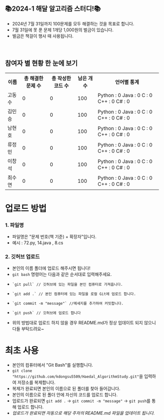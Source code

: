 ## 📚2024-1 해달 알고리즘 스터디!📚
- 2024년 7월 31일까지 100문제를 모두 해결하는 것을 목표로 합니다.
- 7월 31일에 못 푼 문제 1개당 1,000원의 벌금이 있습니다.
- 벌금은 책걸이 행사 때 사용됩니다.
<br><br><br>

## 참여자 별 현황 한 눈에 보기
<table>
    <th>   이름   </th>
    <th>   총 해결한 문제 수   </th>
    <th>   총 작성한 코드 수   </th>
    <th>   남은 개수  </th>
    <th>   언어별 통계   </th>
  <tr>
        <td> 고동수 </td>
        <td> 0 </td>
        <td> 0 </td>
        <td> 100 </td>
        <td> Python : 0     Java : 0     C : 0       C++ : 0       C# : 0</td>
    </tr>  <tr>
        <td> 김민승 </td>
        <td> 0 </td>
        <td> 0 </td>
        <td> 100 </td>
        <td> Python : 0     Java : 0     C : 0       C++ : 0       C# : 0</td>
    </tr>  <tr>
        <td> 남현호 </td>
        <td> 0 </td>
        <td> 0 </td>
        <td> 100 </td>
        <td> Python : 0     Java : 0     C : 0       C++ : 0       C# : 0</td>
    </tr>  <tr>
        <td> 류정민 </td>
        <td> 0 </td>
        <td> 0 </td>
        <td> 100 </td>
        <td> Python : 0     Java : 0     C : 0       C++ : 0       C# : 0</td>
    </tr>  <tr>
        <td> 이창석 </td>
        <td> 0 </td>
        <td> 0 </td>
        <td> 100 </td>
        <td> Python : 0     Java : 0     C : 0       C++ : 0       C# : 0</td>
    </tr>  <tr>
        <td> 최수연 </td>
        <td> 0 </td>
        <td> 0 </td>
        <td> 100 </td>
        <td> Python : 0     Java : 0     C : 0       C++ : 0       C# : 0</td>
    </tr></table>

# 업로드 방법
### 1. 파일명
- 파일명은 "문제 번호(책 기준) + 확장자"입니다.
- 예시 : 72.py, 14.java , 8.cs

### 2. 깃허브 업로드
- 본인의 이름 폴더에 업로드 해주시면 됩니다!
- `git bash` 명령어는 다음과 같은 순서대로 입력해주세요.
-     `git pull` // 깃허브에 있는 파일을 본인 컴퓨터로 가져옵니다.
-     `git add .` // 본인 컴퓨터에 있는 파일을 로컬 Git에 업로드 합니다.
-     `git commit -m "message"` //메세지를 추가하여 커밋합니다.
-     `git push` // 깃허브에 업로드 합니다
- 위의 방법대로 업로드 하지 않을 경우 README.md가 정상 업데이트 되지 않으니 다들 부탁드려요~


# 최초 사용
- 본인의 컴퓨터에서 "Git Bash"를 실행합니다.
- `git clone "https://github.com/kdongsu5509/Haedal_AlgorithmStudy.git"`을 입력하여 저장소를 복제합니다.
- 복제가 완료되면 본인의 이름으로 된 폴더를 찾아 들어갑니다.
- 본인의 이름으로 된 폴더 안에 자신의 코드를 업로드 합니다.
- 업로드가 완료되면 `git add .` -> `git commit -m "message"` -> `git push`를 통해 업로드 합니다.
- *업로드가 완료되면 자동으로 해당 주차의 README.md 파일을 업데이트 됩니다.*
